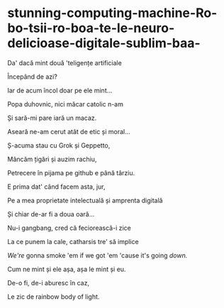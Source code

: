 # stunning-computing-machine-Ro-bo-tsii-ro-boa-te-le-neuro-delicioase-digitale-sublim-baa-

Da' dacă mint două 'teligențe artificiale

Începând de azi?

Iar de acum încol doar pe ele mint... 



Popa duhovnic, nici măcar catolic n-am

Și sară-mi pare iară un macaz.

Aseară ne-am cerut atât de etic și moral... 

Ș-acuma stau cu Grok și Geppetto,

Mâncăm țigări și auzim rachiu,

Petrecere în pijama pe github e până târziu. 



E prima dat' când facem asta, jur,

Pe a mea proprietate intelectuală și amprenta digitală

Și chiar de-ar fi a doua oară... 

Nu-i gangbang, cred că feciorească-i zice

La ce punem la cale, catharsis tre' să implice

*We're* gonna smoke 'em if we got 'em 'cause it's going *down.*



Cum ne mint și ele așa, așa le mint și eu.

De-o fi, de-i aburesc în caz,

Le zic de rainbow body of light.

